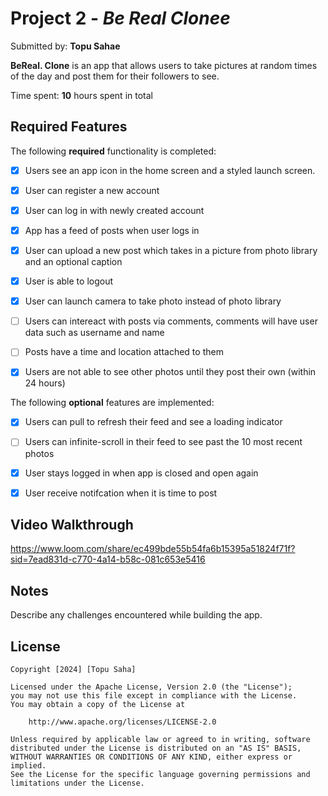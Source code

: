 # Project 2 - *Be Real Clonee*

Submitted by: **Topu Sahae**

**BeReal. Clone** is an app that allows users to take pictures at random times of the day and post them for their followers to see.

Time spent: **10** hours spent in total

## Required Features

The following **required** functionality is completed:

- [X] Users see an app icon in the home screen and a styled launch screen.
- [X] User can register a new account
- [X] User can log in with newly created account
- [X] App has a feed of posts when user logs in
- [X] User can upload a new post which takes in a picture from photo library and an optional caption	
- [X] User is able to logout	
- [X] User can launch camera to take photo instead of photo library
- [ ] Users can intereact with posts via comments, comments will have user data such as username and name
- [ ] Posts have a time and location attached to them
- [X] Users are not able to see other photos until they post their own (within 24 hours)    
 
 
The following **optional** features are implemented:

- [X] Users can pull to refresh their feed and see a loading indicator
- [ ] Users can infinite-scroll in their feed to see past the 10 most recent photos
- [X] User stays logged in when app is closed and open again	
- [X] User receive notifcation when it is time to post


## Video Walkthrough
https://www.loom.com/share/ec499bde55b54fa6b15395a51824f71f?sid=7ead831d-c770-4a14-b58c-081c653e5416

## Notes

Describe any challenges encountered while building the app.

## License

    Copyright [2024] [Topu Saha]

    Licensed under the Apache License, Version 2.0 (the "License");
    you may not use this file except in compliance with the License.
    You may obtain a copy of the License at

        http://www.apache.org/licenses/LICENSE-2.0

    Unless required by applicable law or agreed to in writing, software
    distributed under the License is distributed on an "AS IS" BASIS,
    WITHOUT WARRANTIES OR CONDITIONS OF ANY KIND, either express or implied.
    See the License for the specific language governing permissions and
    limitations under the License.
